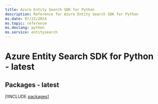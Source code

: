 ```yaml
---
title: Azure Entity Search SDK for Python
description: Reference for Azure Entity Search SDK for Python
ms.date: 07/22/2024
ms.topic: reference
ms.devlang: python
ms.service: entitysearch
---
```

# Azure Entity Search SDK for Python - latest
## Packages - latest
[!INCLUDE [packages](entity-search-index.md)]